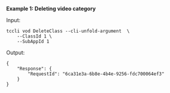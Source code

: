 **Example 1: Deleting video category**



Input: 

```
tccli vod DeleteClass --cli-unfold-argument  \
    --ClassId 1 \
    --SubAppId 1
```

Output: 
```
{
    "Response": {
        "RequestId": "6ca31e3a-6b8e-4b4e-9256-fdc700064ef3"
    }
}
```

